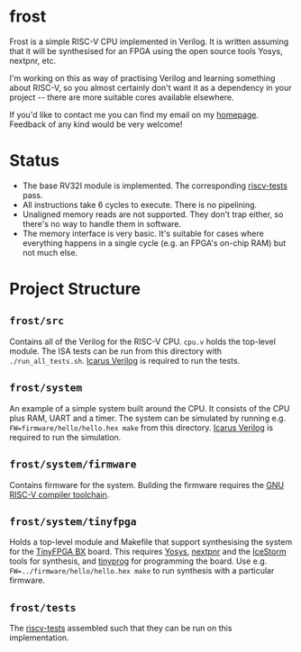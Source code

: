 # frost

Frost is a simple RISC-V CPU implemented in Verilog. It is written
assuming that it will be synthesised for an FPGA using the open source
tools Yosys, nextpnr, etc.

I'm working on this as way of practising Verilog and learning
something about RISC-V, so you almost certainly don't want it as a
dependency in your project -- there are more suitable cores available
elsewhere.

If you'd like to contact me you can find my email on
my [homepage](https://paulhorsfall.co.uk/). Feedback of any kind would
be very welcome!

# Status

* The base RV32I module is implemented. The
  corresponding [riscv-tests](https://github.com/riscv/riscv-tests/)
  pass.
* All instructions take 6 cycles to execute. There is no pipelining.
* Unaligned memory reads are not supported. They don't trap either, so
  there's no way to handle them in software.
* The memory interface is very basic. It's suitable for cases where
  everything happens in a single cycle (e.g. an FPGA's on-chip RAM)
  but not much else.

# Project Structure

## `frost/src`

Contains all of the Verilog for the RISC-V CPU. `cpu.v` holds the
top-level module. The ISA tests can be run from this directory with
`./run_all_tests.sh`. [Icarus Verilog](http://iverilog.icarus.com/) is
required to run the tests.

## `frost/system`

An example of a simple system built around the CPU. It consists of the
CPU plus RAM, UART and a timer. The system can be simulated by running
e.g. `FW=firmware/hello/hello.hex make` from this
directory. [Icarus Verilog](http://iverilog.icarus.com/) is required
to run the simulation.

## `frost/system/firmware`

Contains firmware for the system. Building the firmware requires
the
[GNU RISC-V compiler toolchain](https://github.com/riscv/riscv-gnu-toolchain).

## `frost/system/tinyfpga`

Holds a top-level module and Makefile that support synthesising the
system for the [TinyFPGA BX](https://github.com/tinyfpga/TinyFPGA-BX)
board. This
requires
[Yosys](https://github.com/YosysHQ/yosys),
[nextpnr](https://github.com/YosysHQ/nextpnr) and
the [IceStorm](https://github.com/YosysHQ/icestorm) tools for
synthesis, and [tinyprog](https://pypi.org/project/tinyprog/) for
programming the board. Use e.g. `FW=../firmware/hello/hello.hex make`
to run synthesis with a particular firmware.

## `frost/tests`

The [riscv-tests](https://github.com/riscv/riscv-tests/) assembled
such that they can be run on this implementation.
